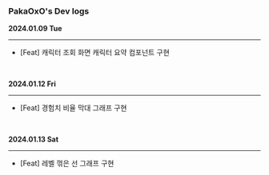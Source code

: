 ### PakaOxO's Dev logs

**2024.01.09 Tue**

---

- [Feat] 캐릭터 조회 화면 캐릭터 요약 컴포넌트 구현

<br>

**2024.01.12 Fri**

---

- [Feat] 경험치 비율 막대 그래프 구현

<br>

**2024.01.13 Sat**

---

- [Feat] 레벨 꺾은 선 그래프 구현

<br>